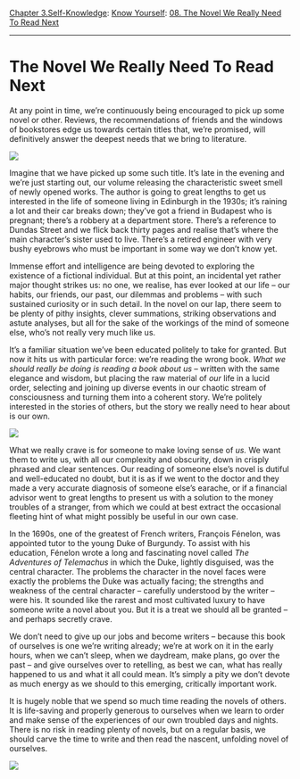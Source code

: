 [Chapter 3.Self-Knowledge](https://www.theschooloflife.com/thebookoflife/category/self-knowledge/): [Know Yourself](https://www.theschooloflife.com/thebookoflife/category/self-knowledge/know-yourself/): [08. The Novel We Really Need To Read Next](https://www.theschooloflife.com/thebookoflife/the-novel-we-really-need-to-read-next/)

* * *

# The Novel We Really Need To Read Next

At any point in time, we’re continuously being encouraged to pick up some novel or other. Reviews, the recommendations of friends and the windows of bookstores edge us towards certain titles that, we’re promised, will definitively answer the deepest needs that we bring to literature.

![](http://totallyhistory.com/wp-content/uploads/2013/01/Woman-Reading-by-Henri-Matisse.jpg)

Imagine that we have picked up some such title. It’s late in the evening and we’re just starting out, our volume releasing the characteristic sweet smell of newly opened works. The author is going to great lengths to get us interested in the life of someone living in Edinburgh in the 1930s; it’s raining a lot and their car breaks down; they’ve got a friend in Budapest who is pregnant; there’s a robbery at a department store. There’s a reference to Dundas Street and we flick back thirty pages and realise that’s where the main character’s sister used to live. There’s a retired engineer with very bushy eyebrows who must be important in some way we don’t know yet.

Immense effort and intelligence are being devoted to exploring the existence of a fictional individual. But at this point, an incidental yet rather major thought strikes us: no one, we realise, has ever looked at our life – our habits, our friends, our past, our dilemmas and problems – with such sustained curiosity or in such detail. In the novel on our lap, there seem to be plenty of pithy insights, clever summations, striking observations and astute analyses, but all for the sake of the workings of the mind of someone else, who’s not really very much like us.

It’s a familiar situation we’ve been educated politely to take for granted. But now it hits us with particular force: we’re reading the wrong book. _What we should really be doing is reading a book about us_ – written with the same elegance and wisdom, but placing the raw material of _our_ life in a lucid order, selecting and joining up diverse events in our chaotic stream of consciousness and turning them into a coherent story. We’re politely interested in the stories of others, but the story we really need to hear about is our own.

![](https://www.theschooloflife.com/thebookoflife/wp-content/uploads/2018/01/Fragonard_The_Reader-815x1024.jpg)

What we really crave is for someone to make loving sense of _us._ We want them to write us, with all our complexity and obscurity, down in crisply phrased and clear sentences. Our reading of someone else’s novel is dutiful and well-educated no doubt, but it is as if we went to the doctor and they made a very accurate diagnosis of someone else’s earache, or if a financial advisor went to great lengths to present us with a solution to the money troubles of a stranger, from which we could at best extract the occasional fleeting hint of what might possibly be useful in our own case.

In the 1690s, one of the greatest of French writers, François Fénelon, was appointed tutor to the young Duke of Burgundy. To assist with his education, Fénelon wrote a long and fascinating novel called _The Adventures of Telemachus_ in which the Duke, lightly disguised, was the central character. The problems the character in the novel faces were exactly the problems the Duke was actually facing; the strengths and weakness of the central character – carefully understood by the writer – were his. It sounded like the rarest and most cultivated luxury to have someone write a novel about you. But it is a treat we should all be granted – and perhaps secretly crave.

We don’t need to give up our jobs and become writers – because this book of ourselves is one we’re writing already; we’re at work on it in the early hours, when we can’t sleep, when we daydream, make plans, go over the past – and give ourselves over to retelling, as best we can, what has really happened to us and what it all could mean. It’s simply a pity we don’t devote as much energy as we should to this emerging, critically important work.

It is hugely noble that we spend so much time reading the novels of others. It is life-saving and properly generous to ourselves when we learn to order and make sense of the experiences of our own troubled days and nights. There is no risk in reading plenty of novels, but on a regular basis, we should carve the time to write and then read the nascent, unfolding novel of ourselves.

[![](https://img.youtube.com/vi/nYiHToiki28/0.jpg)](https://www.youtube.com/embed/nYiHToiki28 '')
